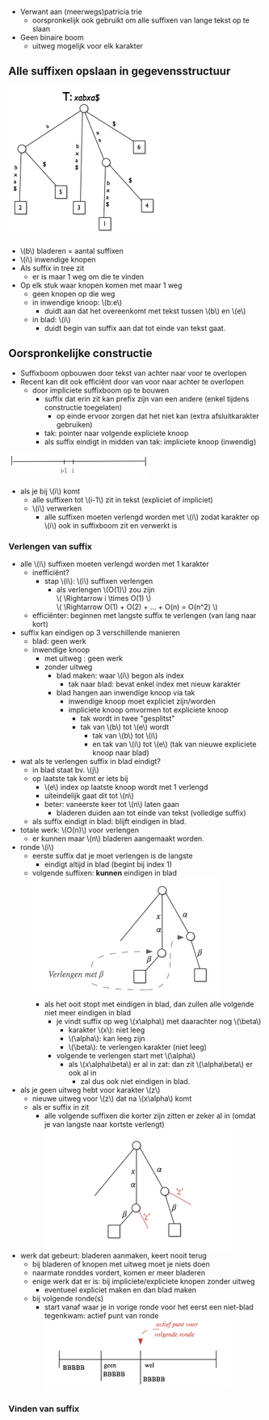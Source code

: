 

* Verwant aan (meerwegs)patricia trie
    * oorspronkelijk ook gebruikt om alle suffixen van lange tekst op te slaan
* Geen binaire boom
    * uitweg mogelijk voor elk karakter

## Alle suffixen opslaan in gegevensstructuur

![](/assets/suffixtree.png)

* \\(b\\) bladeren = aantal suffixen
* \\(i\\) inwendige knopen
* Als suffix in tree zit
    * er is maar 1 weg om die te vinden
* Op elk stuk waar knopen komen met maar 1 weg
    * geen knopen op die weg
    * in inwendige knoop: \\(b:e\\)
        * duidt aan dat het overeenkomt met tekst tussen \\(b\\) en  \\(e\\)
    * in blad: \\(i\\)
        * duidt begin van suffix aan dat tot einde van tekst gaat.

## Oorspronkelijke constructie

* Suffixboom opbouwen door tekst van achter naar voor te overlopen
* Recent kan dit ook efficiënt door van voor naar achter te overlopen
    * door impliciete suffixboom op te bouwen
        * suffix dat erin zit kan prefix zijn van een andere (enkel tijdens constructie toegelaten)
            * op einde ervoor zorgen dat het niet kan (extra afsluitkarakter gebruiken)
        * tak: pointer naar volgende expliciete knoop
        * als suffix eindigt in midden van tak: impliciete knoop (inwendig)

![](/assets/suffixtree_tekst.png)

* als je bij \\(i\\) komt
    * alle suffixen tot \\(i-1\\) zit in tekst (expliciet of impliciet)
    * \\(i\\) verwerken
        * alle suffixen moeten verlengd worden met \\(i\\) zodat karakter op \\(i\\) ook in suffixboom zit en verwerkt is

### Verlengen van suffix

* alle \\(i\\) suffixen moeten verlengd worden met 1 karakter
    * inefficiënt?
        * stap \\(i\\): \\(i\\) suffixen verlengen
            * als verlengen \\(O(1)\\) zou zijn  
            \\(
                \Rightarrow i \times O(1)
            \\)  
            \\(
                \Rightarrow O(1) + O(2) + ... + O(n) = O(n^2) 
            \\)
    * efficiënter: beginnen met langste suffix te verlengen (van lang naar kort)
* suffix kan eindigen op 3 verschillende manieren
    * blad: geen werk
    * inwendige knoop
        * met uitweg : geen werk
        * zonder uitweg
            * blad maken: waar \\(i\\) begon als index
                * tak naar blad: bevat enkel index met nieuw karakter
            * blad hangen aan inwendige knoop via tak
                * inwendige knoop moet expliciet zijn/worden
                * impliciete knoop omvormen tot expliciete knoop
                    * tak wordt in twee "gesplitst"
                    * tak van \\(b\\) tot \\(e\\) wordt
                        * tak van \\(b\\) tot \\(i\\)
                        * en tak van \\(i\\) tot \\(e\\) (tak van nieuwe expliciete knoop naar blad)
* wat als te verlengen suffix in blad eindigt?
    * in blad staat bv. \\(j\\)
    * op laatste tak komt er iets bij
        * \\(e\\) index op laatste knoop wordt met 1 verlengd
        * uiteindelijk gaat dit tot \\(n\\)
        * beter: vaneerste keer tot \\(n\\) laten gaan
            * bladeren duiden aan tot einde van tekst (volledige suffix)
    * als suffix eindigt in blad: blijft eindigen in blad.
* totale werk: \\(O(n)\\) voor verlengen
    * er kunnen maar \\(n\\) bladeren aangemaakt worden.
* ronde \\(i\\)
    * eerste suffix dat je moet verlengen is de langste
        * eindigt altijd in blad (begint bij index 1)
    * volgende suffixen: **kunnen** eindigen in blad  
      ![](/assets/suffixtree_verlengen.png)
        * als het ooit stopt met eindigen in blad, dan zullen alle volgende niet meer eindigen in blad
            * je vindt suffix op weg \\(x\alpha\\) met daarachter nog \\(\beta\\)
                * karakter \\(x\\): niet leeg
                * \\(\alpha\\): kan leeg zijn
                * \\(\beta\\): te verlengen karakter (niet leeg)
            * volgende te verlengen start met \\(\alpha\\)
                * als \\(x\alpha\beta\\) er al in zat: dan zit \\(\alpha\beta\\) er ook al in
                    * zal dus ook niet eindigen in blad.
* als je geen uitweg hebt voor karakter \\(z\\)
    * nieuwe uitweg voor \\(z\\) dat na \\(x\alpha\\) komt
    * als er suffix in zit
        * alle volgende suffixen die korter zijn zitten er zeker al in (omdat je van langste naar kortste verlengt)    
          ![](/assets/suffixtree_geenuitweg.png)
* werk dat gebeurt: bladeren aanmaken, keert nooit terug
    * bij bladeren of knopen met uitweg moet je niets doen
    * naarmate ronddes vordert, komen er meer bladeren
    * enige werk dat er is: bij impliciete/expliciete knopen zonder uitweg
        * eventueel expliciet maken en dan blad maken
    * bij volgende ronde(s)
        * start vanaf waar je in vorige ronde voor het eerst een niet-blad tegenkwam: actief punt van ronde  
          ![](/assets/suffixtree_actiefpunt.png)

### Vinden van suffix


